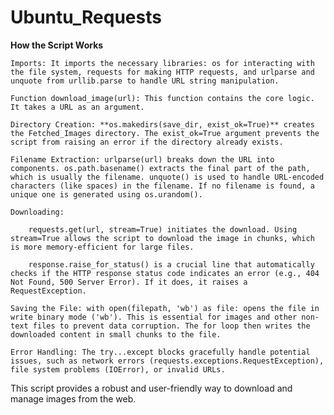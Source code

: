 # Ubuntu_Requests

**How the Script Works**

    Imports: It imports the necessary libraries: os for interacting with the file system, requests for making HTTP requests, and urlparse and unquote from urllib.parse to handle URL string manipulation.

    Function download_image(url): This function contains the core logic. It takes a URL as an argument.

    Directory Creation: **os.makedirs(save_dir, exist_ok=True)** creates the Fetched_Images directory. The exist_ok=True argument prevents the script from raising an error if the directory already exists.

    Filename Extraction: urlparse(url) breaks down the URL into components. os.path.basename() extracts the final part of the path, which is usually the filename. unquote() is used to handle URL-encoded characters (like spaces) in the filename. If no filename is found, a unique one is generated using os.urandom().

    Downloading:

        requests.get(url, stream=True) initiates the download. Using stream=True allows the script to download the image in chunks, which is more memory-efficient for large files.

        response.raise_for_status() is a crucial line that automatically checks if the HTTP response status code indicates an error (e.g., 404 Not Found, 500 Server Error). If it does, it raises a RequestException.

    Saving the File: with open(filepath, 'wb') as file: opens the file in write binary mode ('wb'). This is essential for images and other non-text files to prevent data corruption. The for loop then writes the downloaded content in small chunks to the file.

    Error Handling: The try...except blocks gracefully handle potential issues, such as network errors (requests.exceptions.RequestException), file system problems (IOError), or invalid URLs.

This script provides a robust and user-friendly way to download and manage images from the web.
